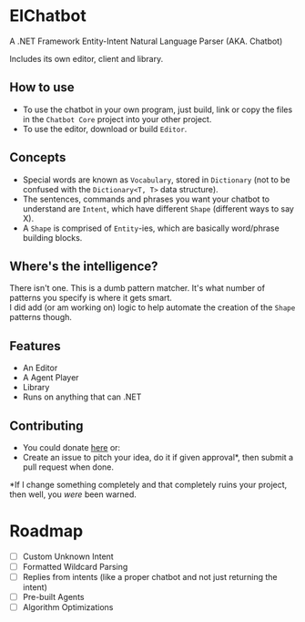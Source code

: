 # EIChatbot
A .NET Framework Entity-Intent Natural Language Parser (AKA. Chatbot)

Includes its own editor, client and library.

## How to use

* To use the chatbot in your own program, just build, link or copy the files in the `Chatbot Core` project into your other project.
* To use the editor, download or build `Editor`.

## Concepts

* Special words are known as `Vocabulary`, stored in `Dictionary` (not to be confused with the `Dictionary<T, T>` data structure).
* The sentences, commands and phrases you want your chatbot to understand are `Intent`, which have different `Shape` (different ways to say X).
* A `Shape` is comprised of `Entity`-ies, which are basically word/phrase building blocks.

## Where's the intelligence?

There isn't one. This is a dumb pattern matcher. It's what number of patterns you specify is where it gets smart.  
I did add (or am working on) logic to help automate the creation of the `Shape` patterns though.

## Features

* An Editor
* A Agent Player
* Library
* Runs on anything that can .NET

## Contributing

* You could donate [here](https://www.patreon.com/aytimothy) or:
* Create an issue to pitch your idea, do it if given approval\*, then submit a pull request when done.

\*If I change something completely and that completely ruins your project, then well, you *were* been warned.

# Roadmap

* [ ] Custom Unknown Intent
* [ ] Formatted Wildcard Parsing
* [ ] Replies from intents (like a proper chatbot and not just returning the intent)
* [ ] Pre-built Agents
* [ ] Algorithm Optimizations